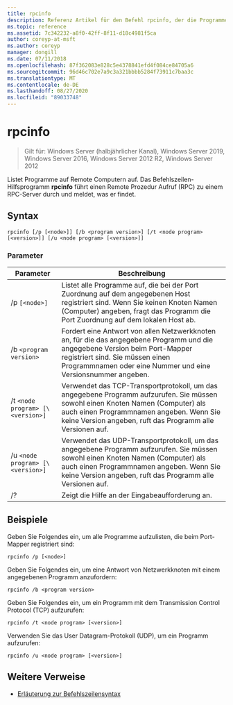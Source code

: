 ```yaml
---
title: rpcinfo
description: Referenz Artikel für den Befehl rpcinfo, der die Programme auf einem Remote Computer auflistet.
ms.topic: reference
ms.assetid: 7c342232-a8f0-42ff-8f11-d18c4981f5ca
author: coreyp-at-msft
ms.author: coreyp
manager: dongill
ms.date: 07/11/2018
ms.openlocfilehash: 87f362083e828c5e4378841efd4f084ce84705a6
ms.sourcegitcommit: 96d46c702e7a9c3a321bbbb5284f73911c7baa3c
ms.translationtype: MT
ms.contentlocale: de-DE
ms.lasthandoff: 08/27/2020
ms.locfileid: "89033748"
---
```

# <a name="rpcinfo"></a>rpcinfo

> Gilt für: Windows Server (halbjährlicher Kanal), Windows Server 2019, Windows Server 2016, Windows Server 2012 R2, Windows Server 2012

Listet Programme auf Remote Computern auf. Das Befehlszeilen-Hilfsprogramm **rpcinfo** führt einen Remote Prozedur Aufruf (RPC) zu einem RPC-Server durch und meldet, was er findet.

## <a name="syntax"></a>Syntax

```
rpcinfo [/p [<node>]] [/b <program version>] [/t <node program> [<version>]] [/u <node program> [<version>]]
```

### <a name="parameters"></a>Parameter

| Parameter | Beschreibung |
|--|--|
| /p `[<node>]` | Listet alle Programme auf, die bei der Port Zuordnung auf dem angegebenen Host registriert sind. Wenn Sie keinen Knoten Namen (Computer) angeben, fragt das Programm die Port Zuordnung auf dem lokalen Host ab. |
| /b `<program version>` | Fordert eine Antwort von allen Netzwerkknoten an, für die das angegebene Programm und die angegebene Version beim Port-Mapper registriert sind. Sie müssen einen Programmnamen oder eine Nummer und eine Versionsnummer angeben. |
| /t `<node program> [\<version>]` | Verwendet das TCP-Transportprotokoll, um das angegebene Programm aufzurufen. Sie müssen sowohl einen Knoten Namen (Computer) als auch einen Programmnamen angeben. Wenn Sie keine Version angeben, ruft das Programm alle Versionen auf. |
| /u `<node program> [\<version>]` | Verwendet das UDP-Transportprotokoll, um das angegebene Programm aufzurufen. Sie müssen sowohl einen Knoten Namen (Computer) als auch einen Programmnamen angeben. Wenn Sie keine Version angeben, ruft das Programm alle Versionen auf. |
| /? | Zeigt die Hilfe an der Eingabeaufforderung an. |

## <a name="examples"></a>Beispiele

Geben Sie Folgendes ein, um alle Programme aufzulisten, die beim Port-Mapper registriert sind:

```
rpcinfo /p [<node>]
```

Geben Sie Folgendes ein, um eine Antwort von Netzwerkknoten mit einem angegebenen Programm anzufordern:

```
rpcinfo /b <program version>
```

Geben Sie Folgendes ein, um ein Programm mit dem Transmission Control Protocol (TCP) aufzurufen:

```
rpcinfo /t <node program> [<version>]
```

Verwenden Sie das User Datagram-Protokoll (UDP), um ein Programm aufzurufen:

```
rpcinfo /u <node program> [<version>]
```

## <a name="additional-references"></a>Weitere Verweise

- [Erläuterung zur Befehlszeilensyntax](command-line-syntax-key.md)
